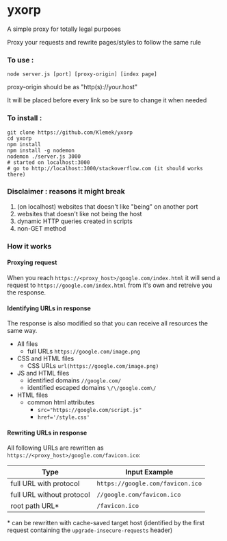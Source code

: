 # yxorp
A simple proxy for totally legal purposes

Proxy your requests and rewrite pages/styles to follow the same rule

### To use :

```
node server.js [port] [proxy-origin] [index page]
```

proxy-origin should be as "http(s)://your.host"

It will be placed before every link so be sure to change it when needed

### To install :

```
git clone https://github.com/Klemek/yxorp
cd yxorp
npm install
npm install -g nodemon
nodemon ./server.js 3000
# started on localhost:3000
# go to http://localhost:3000/stackoverflow.com (it should works there)
```

### Disclaimer : reasons it might break

1. (on localhost) websites that doesn't like "being" on another port
2. websites that doesn't like not being the host
3. dynamic HTTP queries created in scripts
4. non-GET method

### How it works

#### Proxying request

When you reach `https://<proxy_host>/google.com/index.html` it will send a request to `https://google.com/index.html` from it's own and retreive you the response.

#### Identifying URLs in response

The response is also modified so that you can receive all resources the same way.

* All files
  * full URLs `https://google.com/image.png`
* CSS and HTML files
  * CSS URLs `url(https://google.com/image.png)`
* JS and HTML files
  * identified domains `//google.com/`
  * identified escaped domains `\/\/google.com\/`
* HTML files
  * common html attributes
    * `src="https://google.com/script.js"`
    * `href='/style.css'`

#### Rewriting URLs in response

All following URLs are rewritten as `https://<proxy_host>/google.com/favicon.ico`:

Type | Input Example
--- | ---
full URL with protocol | `https://google.com/favicon.ico`
full URL without protocol | `//google.com/favicon.ico`
root path URL* | `/favicon.ico`

\* can be rewritten with cache-saved target host (identified by the first request containing the `upgrade-insecure-requests` header)